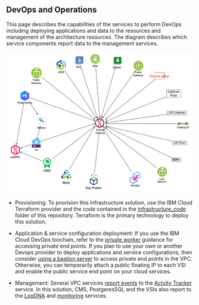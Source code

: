 ## DevOps and Operations

This page describes the capabilities of the services to perform DevOps including deploying applications and data to the resources and management of the architecture resources. The diagram describes which service components report data to the management services.

![Architecture](../imgs/operations.png)

- Provisioning: To provision this infrastructure solution, use the IBM Cloud Terraform provider and the code contained in the [infrastructure_code](../../infrastructure_code) folder of this repository. Terraform is the primary technology to deploy this solution. 

- Application & service configuration deployment: If you use the IBM Cloud DevOps toochain, refer to the [private worker](https://www.ibm.com/cloud/blog/continuously-deliver-with-private-pipeline-workers) guidance for accessing private end points. If you plan to use your own or another Devops provider to deploy applications and service configurations, then consider [using a bastion server](https://cloud.ibm.com/docs/vpc-on-classic?topic=solution-tutorials-vpc-secure-management-bastion-server) to access private end points in the VPC. Otherwise, you can temporarily attach a public floating IP to each VSI and enable the public service end point on your cloud services.

- Management: Several VPC services [report events](https://cloud.ibm.com/docs/vpc-on-classic?topic=vpc-on-classic-at-events) to the [Actvity Tracker](https://cloud.ibm.com/docs/services/Activity-Tracker-with-LogDNA?topic=logdnaat-getting-started#getting-started) service. In this solution, CMS, PostgeresSQL and the VSIs also report to the [LogDNA](https://www.ibm.com/cloud/log-analysis) and [monitoring](https://www.ibm.com/cloud/sysdig) services. 
